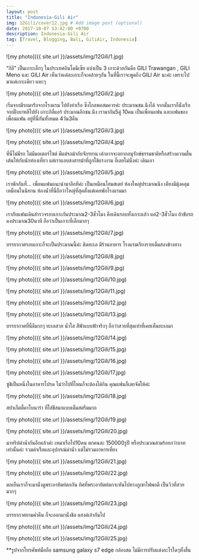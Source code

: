 ```yaml
---
layout: post
title: "Indonesia-Gili Air"
img: 12Gili/cover12.jpg # Add image post (optional)
date: 2017-10-07 13:42:00 +0700
description: Indonesia-Gili Air
tag: [Travel, Blogging, Bali, GiliAir, Indonesia]
---
```


![my photo]({{ site.url }}/assets/img/12Gili/1.jpg)

 “กิลี” เป็นเกาะเล็กๆ  ในประเทศอินโดนีเซีย แบ่งเป็น 3 เกาะด้วยกันคือ GILI Trawangan , GILI Meno และ GILI Air เห็นว่าแต่ละเกาะก็จะคล้ายๆกัน ในที่นี้เราจะพูดถึง GILI Air นะค่ะ เพราะไปมาแค่เกาะเดียว แหะๆ

![my photo]({{ site.url }}/assets/img/12Gili/2.jpg)

เริ่มจากมีรถมารับจากโรงแรม ไปยังท่าเรือ ซึ่งไกลพอสมควรค่ะ ประมาณชม.นึงได้
จากนั้นเราก็นั่งเรือจากฝั่งบาหลีไปยัง เกาะกิลี่แอร์ ประมาณอีกชม.นึง เรามากัน5คู่ 10คน เป็นเพื่อนแฟน และแฟนของเพื่อนแฟน อยู่ที่นี่กันทั้งหมด 4วัน3คืน


![my photo]({{ site.url }}/assets/img/12Gili/3.jpg)

![my photo]({{ site.url }}/assets/img/12Gili/4.jpg)

ที่นี่ไม่มีรถ ไม่มีมอเตอร์ไซต์ มีแต่รถม้ากับจักรยาน เค้าอาจจะอยากอนุรักษ์ธรรมชาติหรือสร้างความตื่นเต้นให้กับนักท่องเที่ยว แต่เราแอบสงสารม้าที่ถูกใช้แรงงาน ก็เลยไม่นั่งค่ะ เดินเอา

![my photo]({{ site.url }}/assets/img/12Gili/5.jpg)

เราพักกันที่… เพื่อนแฟนแนะนำมาอีกทีค่ะ
เป็นเหมือนโฮมสเตย์ ห้องใหญ่ประมาณนึง เตียงมีมุ้งคลุมเหมือนในนิทาน ห้องน้ำที่นี่ถือว่าใหญ่ที่สุดตั้งแต่เคยพักโรงแรมมา


![my photo]({{ site.url }}/assets/img/12Gili/6.jpg)

เรากับแฟนเดินสำรวจรอบเกาะกันประมาณ2-3ชั่วโมง  คือเดินรอบทั้งเกาะแล้ว  แค่2-3ชั่วโมง ถ้าขับรถคงประมาณ30นาที ถือว่าเป็นเกาะที่เล็กมากๆ

![my photo]({{ site.url }}/assets/img/12Gili/7.jpg)

บรรยากาศรอบเกาะก็จะเป็นประมาณนี้ค่ะ ติดทะเล มีร้านอาหาร โรงแรมเรียงรายเต็มสองข้างทาง

![my photo]({{ site.url }}/assets/img/12Gili/8.jpg)

![my photo]({{ site.url }}/assets/img/12Gili/9.jpg)

![my photo]({{ site.url }}/assets/img/12Gili/10.jpg)

![my photo]({{ site.url }}/assets/img/12Gili/11.jpg)

![my photo]({{ site.url }}/assets/img/12Gili/12.jpg)

![my photo]({{ site.url }}/assets/img/12Gili/13.jpg)

บรรยากาศที่นี่ดีมากๆ ทะเลสวย น้ำใส สีฟ้าแบบฟ้าจริงๆ ถือว่าสวยที่สุดเท่าที่เคยเห็นทะเลมา

![my photo]({{ site.url }}/assets/img/12Gili/14.jpg)

![my photo]({{ site.url }}/assets/img/12Gili/15.jpg)

![my photo]({{ site.url }}/assets/img/12Gili/16.jpg)

![my photo]({{ site.url }}/assets/img/12Gili/17.jpg)

ซูชิเป็นหนึ่งในอาหารโปรด ไม่ว่าไปที่ไหนก็จะต้องได้กิน คุณแฟนก็เลยจัดให้ค่ะ

![my photo]({{ site.url }}/assets/img/12Gili/18.jpg)

สปาเก็ตตี้คาโบนาร่า ที่ใส่ชีสมาแบบเต็มสตรีมมาก

![my photo]({{ site.url }}/assets/img/12Gili/19.jpg)

![my photo]({{ site.url }}/assets/img/12Gili/20.jpg)

มาทริปดำน้ำกันอีกแล้วค่ะ เหมาเรือไป10คน ตกคนละ 150000รูปี หรือประมาณสามร้อยกว่าบาทเท่านั้นค่ะ รวมค่าเรือและอุปกรณ์ดำน้ำ แต่ไม่รวมอาหารเที่ยง

![my photo]({{ site.url }}/assets/img/12Gili/21.jpg)

![my photo]({{ site.url }}/assets/img/12Gili/22.jpg)

ตกเย็นเราก็จะมานั่งดูพระอาทิตย์ตกกัน ทิศที่พระอาทิตย์ตกจะหันไปทางภูเขาไฟพอดี เป็นวิวที่สวยมากๆ

![my photo]({{ site.url }}/assets/img/12Gili/23.jpg)

บรรยากาศยามค่ำคืน ก็จะออกมานั่งชิล แฮงค์เอ้ากันไป

![my photo]({{ site.url }}/assets/img/12Gili/24.jpg)

![my photo]({{ site.url }}/assets/img/12Gili/25.jpg)


**รูปจากโทรศัพท์มือถือ samsung galaxy s7 edge กล้องสด ไม่มีการปรับแต่งอะไรใดๆทั้งสิ้น
